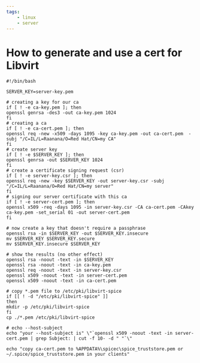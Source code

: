 ```yaml
---
tags:
    - linux
    - server
---
```


# How to generate and use a cert for Libvirt

    #!/bin/bash

    SERVER_KEY=server-key.pem

    # creating a key for our ca
    if [ ! -e ca-key.pem ]; then
    openssl genrsa -des3 -out ca-key.pem 1024
    fi
    # creating a ca
    if [ ! -e ca-cert.pem ]; then
    openssl req -new -x509 -days 1095 -key ca-key.pem -out ca-cert.pem  -subj "/C=IL/L=Raanana/O=Red Hat/CN=my CA"
    fi
    # create server key
    if [ ! -e $SERVER_KEY ]; then
    openssl genrsa -out $SERVER_KEY 1024
    fi
    # create a certificate signing request (csr)
    if [ ! -e server-key.csr ]; then
    openssl req -new -key $SERVER_KEY -out server-key.csr -subj "/C=IL/L=Raanana/O=Red Hat/CN=my server"
    fi
    # signing our server certificate with this ca
    if [ ! -e server-cert.pem ]; then
    openssl x509 -req -days 1095 -in server-key.csr -CA ca-cert.pem -CAkey ca-key.pem -set_serial 01 -out server-cert.pem
    fi

    # now create a key that doesn't require a passphrase
    openssl rsa -in $SERVER_KEY -out $SERVER_KEY.insecure
    mv $SERVER_KEY $SERVER_KEY.secure
    mv $SERVER_KEY.insecure $SERVER_KEY

    # show the results (no other effect)
    openssl rsa -noout -text -in $SERVER_KEY
    openssl rsa -noout -text -in ca-key.pem
    openssl req -noout -text -in server-key.csr
    openssl x509 -noout -text -in server-cert.pem
    openssl x509 -noout -text -in ca-cert.pem

    # copy *.pem file to /etc/pki/libvirt-spice
    if [[ ! -d "/etc/pki/libvirt-spice" ]] 
    then
    mkdir -p /etc/pki/libvirt-spice
    fi
    cp ./*.pem /etc/pki/libvirt-spice

    # echo --host-subject
    echo "your --host-subject is" \"`openssl x509 -noout -text -in server-cert.pem | grep Subject: | cut -f 10- -d " "`\"

    echo "copy ca-cert.pem to %APPDATA%\spicec\spice_truststore.pem or ~/.spice/spice_truststore.pem in your clients"
